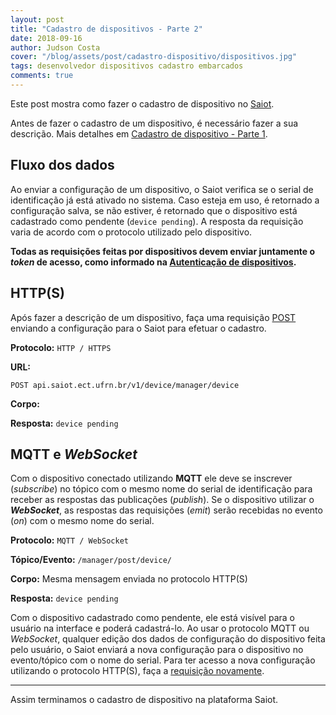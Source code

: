 ```yaml
---
layout: post
title: "Cadastro de dispositivos - Parte 2"
date: 2018-09-16
author: Judson Costa
cover: "/blog/assets/post/cadastro-dispositivo/dispositivos.jpg"
tags: desenvolvedor dispositivos cadastro embarcados
comments: true
---
```


Este post mostra como fazer o cadastro de dispositivo no [Saiot](https://saiot.ect.ufrn.br).

Antes de fazer o cadastro de um dispositivo, é necessário fazer a sua descrição. Mais detalhes em [Cadastro de dispositivo - Parte 1](/blog/2018/09/16/cadastro-dispositivo-parte-1.html).

## Fluxo dos dados

Ao enviar a configuração de um dispositivo, o Saiot verifica se o serial de identificação já está ativado no sistema. Caso esteja em uso, é retornado a configuração salva, se não estiver, é retornado que o dispositivo está cadastrado como pendente (`device pending`). A resposta da requisição varia de acordo com o protocolo utilizado pelo dispositivo.

**Todas as requisições feitas por dispositivos devem enviar juntamente o *token* de acesso, como informado na [Autenticação de dispositivos](/blog/2018/09/15/autenticacao-dispositivo.html).**

## HTTP(S)

Após fazer a descrição de um dispositivo, faça uma requisição [POST](https://pt.wikipedia.org/wiki/POST_(HTTP)) enviando a configuração para o Saiot para efetuar o cadastro.

**Protocolo:** `HTTP / HTTPS`

**URL:** 

`POST api.saiot.ect.ufrn.br/v1/device/manager/device`

**Corpo:**

<script src="https://gist.github.com/judsonc/fa3e5b6e48662ef9363d01239293d3b9.js"></script>

**Resposta:** `device pending`

## MQTT e _WebSocket_

Com o dispositivo conectado utilizando **MQTT** ele deve se inscrever (_subscribe_) no tópico com o mesmo nome do serial de identificação para receber as respostas das publicações (_publish_). Se o dispositivo utilizar o **_WebSocket_**, as respostas das requisições (_emit_) serão recebidas no evento (_on_) com o mesmo nome do serial.

**Protocolo:** `MQTT / WebSocket`

**Tópico/Evento:** `/manager/post/device/`

**Corpo:** Mesma mensagem enviada no protocolo HTTP(S)

**Resposta:** `device pending`

Com o dispositivo cadastrado como pendente, ele está visível para o usuário na interface e poderá cadastrá-lo. Ao usar o protocolo MQTT ou _WebSocket_, qualquer edição dos dados de configuração do dispositivo feita pelo usuário, o Saiot enviará a nova configuração para o dispositivo no evento/tópico com o nome do serial. Para ter acesso a nova configuração utilizando o protocolo HTTP(S), faça a [requisição novamente](/blog/2018/09/16/cadastro-dispositivo-parte-2.html#https).

<hr>

Assim terminamos o cadastro de dispositivo na plataforma Saiot.